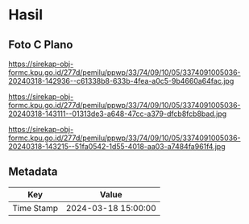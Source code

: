 # Hasil

## Foto C Plano

https://sirekap-obj-formc.kpu.go.id/277d/pemilu/ppwp/33/74/09/10/05/3374091005036-20240318-142936--c61338b8-633b-4fea-a0c5-9b4660a64fac.jpg

https://sirekap-obj-formc.kpu.go.id/277d/pemilu/ppwp/33/74/09/10/05/3374091005036-20240318-143111--01313de3-a648-47cc-a379-dfcb8fcb8bad.jpg

https://sirekap-obj-formc.kpu.go.id/277d/pemilu/ppwp/33/74/09/10/05/3374091005036-20240318-143215--51fa0542-1d55-4018-aa03-a7484fa961f4.jpg


## Metadata

| Key        | Value               |
| ---------- | ------------------- |
| Time Stamp | 2024-03-18 15:00:00 |




